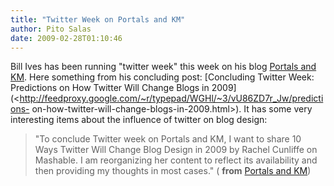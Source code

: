 ```yaml
---
title: "Twitter Week on Portals and KM"
author: Pito Salas
date: 2009-02-28T01:10:46
---
```




Bill Ives has been running "twitter week" this week on his blog [Portals and
KM](<http://billives.typepad.com/portals_and_km/index.rdf>). Here something
from his concluding post: [Concluding Twitter Week: Predictions on How Twitter
Will Change Blogs in
2009](<http://feedproxy.google.com/~r/typepad/WGHl/~3/vU86ZD7r_Jw/predictions-
on-how-twitter-will-change-blogs-in-2009.html>). It has some very interesting
items about the influence of twitter on blog design:

> "To conclude Twitter week on Portals and KM, I want to share 10 Ways Twitter
> Will Change Blog Design in 2009 by Rachel Cunliffe on Mashable. I am
> reorganizing her content to reflect its availability and then providing my
> thoughts in most cases." ( **from** [Portals and
> KM](<http://billives.typepad.com/portals_and_km/index.rdf>))


